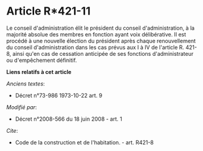 # Article R*421-11

Le conseil d'administration élit le président du conseil d'administration, à la majorité absolue des membres en fonction
ayant voix délibérative. Il est procédé à une nouvelle élection du président après chaque renouvellement du conseil
d'administration dans les cas prévus aux I à IV de l'article R. 421-8, ainsi qu'en cas de cessation anticipée de ses
fonctions d'administrateur ou d'empêchement définitif.

**Liens relatifs à cet article**

_Anciens textes_:

  - Décret n°73-986 1973-10-22 art. 9

_Modifié par_:

  - Décret n°2008-566 du 18 juin 2008 - art. 1

_Cite_:

  - Code de la construction et de l'habitation. - art. R421-8
